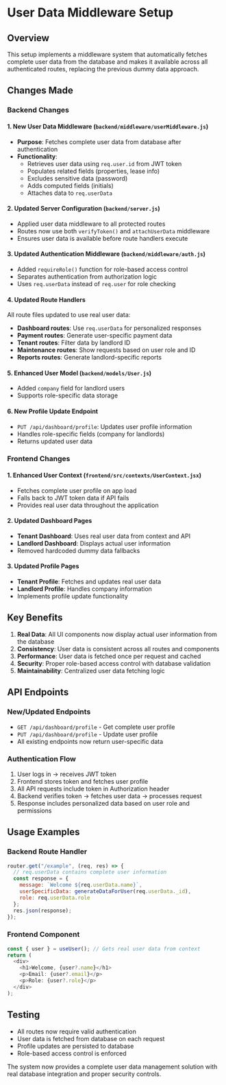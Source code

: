 # User Data Middleware Setup

## Overview
This setup implements a middleware system that automatically fetches complete user data from the database and makes it available across all authenticated routes, replacing the previous dummy data approach.

## Changes Made

### Backend Changes

#### 1. New User Data Middleware (`backend/middleware/userMiddleware.js`)
- **Purpose**: Fetches complete user data from database after authentication
- **Functionality**: 
  - Retrieves user data using `req.user.id` from JWT token
  - Populates related fields (properties, lease info)
  - Excludes sensitive data (password)
  - Adds computed fields (initials)
  - Attaches data to `req.userData`

#### 2. Updated Server Configuration (`backend/server.js`)
- Applied user data middleware to all protected routes
- Routes now use both `verifyToken()` and `attachUserData` middleware
- Ensures user data is available before route handlers execute

#### 3. Updated Authentication Middleware (`backend/middleware/auth.js`)
- Added `requireRole()` function for role-based access control
- Separates authentication from authorization logic
- Uses `req.userData` instead of `req.user` for role checking

#### 4. Updated Route Handlers
All route files updated to use real user data:
- **Dashboard routes**: Use `req.userData` for personalized responses
- **Payment routes**: Generate user-specific payment data
- **Tenant routes**: Filter data by landlord ID
- **Maintenance routes**: Show requests based on user role and ID
- **Reports routes**: Generate landlord-specific reports

#### 5. Enhanced User Model (`backend/models/User.js`)
- Added `company` field for landlord users
- Supports role-specific data storage

#### 6. New Profile Update Endpoint
- `PUT /api/dashboard/profile`: Updates user profile information
- Handles role-specific fields (company for landlords)
- Returns updated user data

### Frontend Changes

#### 1. Enhanced User Context (`frontend/src/contexts/UserContext.jsx`)
- Fetches complete user profile on app load
- Falls back to JWT token data if API fails
- Provides real user data throughout the application

#### 2. Updated Dashboard Pages
- **Tenant Dashboard**: Uses real user data from context and API
- **Landlord Dashboard**: Displays actual user information
- Removed hardcoded dummy data fallbacks

#### 3. Updated Profile Pages
- **Tenant Profile**: Fetches and updates real user data
- **Landlord Profile**: Handles company information
- Implements profile update functionality

## Key Benefits

1. **Real Data**: All UI components now display actual user information from the database
2. **Consistency**: User data is consistent across all routes and components
3. **Performance**: User data is fetched once per request and cached
4. **Security**: Proper role-based access control with database validation
5. **Maintainability**: Centralized user data fetching logic

## API Endpoints

### New/Updated Endpoints
- `GET /api/dashboard/profile` - Get complete user profile
- `PUT /api/dashboard/profile` - Update user profile
- All existing endpoints now return user-specific data

### Authentication Flow
1. User logs in → receives JWT token
2. Frontend stores token and fetches user profile
3. All API requests include token in Authorization header
4. Backend verifies token → fetches user data → processes request
5. Response includes personalized data based on user role and permissions

## Usage Examples

### Backend Route Handler
```javascript
router.get("/example", (req, res) => {
  // req.userData contains complete user information
  const response = {
    message: `Welcome ${req.userData.name}`,
    userSpecificData: generateDataForUser(req.userData._id),
    role: req.userData.role
  };
  res.json(response);
});
```

### Frontend Component
```javascript
const { user } = useUser(); // Gets real user data from context
return (
  <div>
    <h1>Welcome, {user?.name}</h1>
    <p>Email: {user?.email}</p>
    <p>Role: {user?.role}</p>
  </div>
);
```

## Testing
- All routes now require valid authentication
- User data is fetched from database on each request
- Profile updates are persisted to database
- Role-based access control is enforced

The system now provides a complete user data management solution with real database integration and proper security controls.